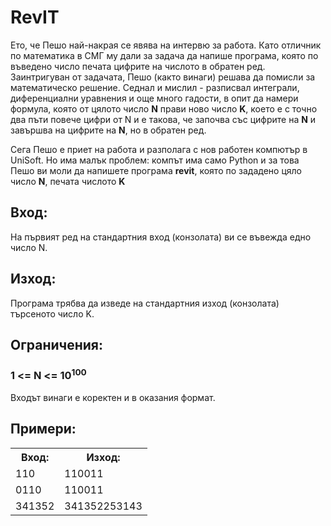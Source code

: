 # RevIT
Ето, че Пешо най-накрая се явява на интервю за работа. Като отличник по
математика в СМГ му дали за задача да напише програма, която по
въведено число печата цифрите на числото в обратен ред. Заинтригуван от
задачата, Пешо (както винаги) решава да помисли за математическо
решение. Седнал и мислил - разписвал интеграли, диференциални 
уравнения и още много гадости, в опит да намери формула, която от
цялото число **N** прави ново число **K**, което е с точно два пъти повече
цифри от N и е такова, че започва със цифрите на **N** и завършва на цифрите
на **N**, но в обратен ред.

Сега Пешо е приет на работа и разполага с нов работен компютър в UniSoft.
Но има малък проблем: компът има само Python и за това Пешо ви моли да
напишете програма **revit**, която по зададено цяло число **N**, печата числото **K**

## Вход:
На първият ред на стандартния вход (конзолата) ви се въвежда 
едно число N.
## Изход:
Програма трябва да изведе на стандартния изход (конзолата) търсеното число K.
## Ограничения:
### 1 <= N <= 10<sup>100</sup>
Входът винаги е коректен и в оказания формат.
## Примери:
<table>
<tr><th>Вход:</th><th>Изход:</th></tr>
<tr><td>110</td><td>110011</td></tr>
<tr><td>0110</td><td>110011</td></tr>
<tr><td>341352</td><td>341352253143</td></tr>
</table>
